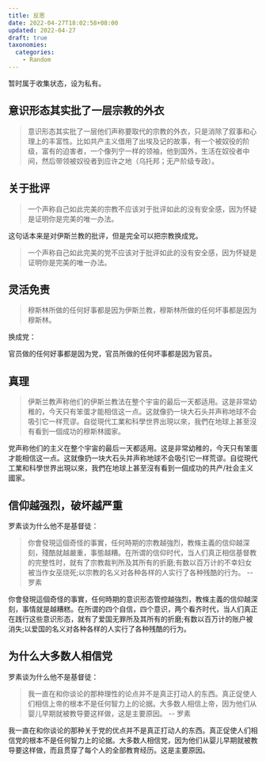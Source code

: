 ```yaml
---
title: 反思
date: 2022-04-27T18:02:58+08:00
updated: 2022-04-27
draft: true
taxonomies:
  categories:
    - Random
---
```


暂时属于收集状态，设为私有。

<!-- more -->

## 意识形态其实批了一层宗教的外衣

> 意识形态其实批了一层他们声称要取代的宗教的外衣，只是消除了叙事和心理上的丰富性。比如共产主义借用了出埃及记的故事，有一个被奴役的阶级，富有的迫害者，一个像列宁一样的领袖，他到国外，生活在奴役者中间，然后带领被奴役者到应许之地（乌托邦；无产阶级专政）。

## 关于批评

> 一个声称自己如此完美的宗教不应该对于批评如此的没有安全感，因为怀疑是证明你是完美的唯一办法。

这句话本来是对伊斯兰教的批评，但是完全可以把宗教换成党。

> 一个声称自己如此完美的党不应该对于批评如此的没有安全感，因为怀疑是证明你是完美的唯一办法。

## 灵活免责

> 穆斯林所做的任何好事都是因为伊斯兰教，穆斯林所做的任何坏事都是因为穆斯林。

换成党：

官员做的任何好事都是因为党，官员所做的任何坏事都是因为官员。

## 真理

> 伊斯兰教声称他们的伊斯兰教法在整个宇宙的最后一天都适用。这是非常幼稚的，今天只有笨蛋才能相信这一点。这就像扔一块大石头并声称地球不会吸引它一样荒谬。自從現代工業和科學世界出現以來，我們在地球上甚至沒有看到一個成功的穆斯林國家。

党声称他们的主义在整个宇宙的最后一天都适用。这是非常幼稚的，今天只有笨蛋才能相信这一点。这就像扔一块大石头并声称地球不会吸引它一样荒谬。自從現代工業和科學世界出現以來，我們在地球上甚至沒有看到一個成功的共产/社会主义國家。

## 信仰越强烈，破坏越严重

罗素谈为什么他不是基督徒：

> 你會發現這個奇怪的事實，任何時期的宗教越強烈，教條主義的信仰越深刻，殘酷就越嚴重，事態越糟。在所谓的信仰时代，当人们真正相信基督教的完整性时，就有了宗教裁判所及其所有的折磨;有数以百万计的不幸妇女被当作女巫烧死;以宗教的名义对各种各样的人实行了各种残酷的行为。 -- 罗素

你會發現這個奇怪的事實，任何時期的意识形态管控越強烈，教條主義的信仰越深刻，事情就是越糟糕。在所谓的四个自信，四个意识，两个看齐时代，当人们真正在践行这些意识形态，就有了爱国无罪所及其所有的折磨;有数以百万计的账户被消失;以爱国的名义对各种各样的人实行了各种残酷的行为。

## 为什么大多数人相信党

罗素谈为什么他不是基督徒：

> 我一直在和你谈论的那种理性的论点并不是真正打动人的东西。真正促使人们相信上帝的根本不是任何智力上的论据。大多数人相信上帝，因为他们从婴儿早期就被教导要这样做，这是主要原因。 -- 罗素

我一直在和你谈论的那种关于党的优点并不是真正打动人的东西。真正促使人们相信党的根本不是任何智力上的论据。大多数人相信党，因为他们从婴儿早期就被教导要这样做，而且贯穿了每个人的全部教育经历。这是主要原因。
